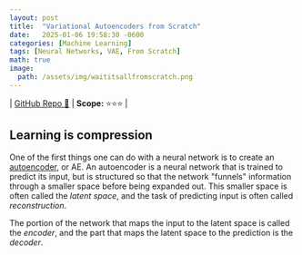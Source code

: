```yaml
---
layout: post
title:  "Variational Autoencoders from Scratch"
date:   2025-01-06 19:58:30 -0600
categories: [Machine Learning]
tags: [Neural Networks, VAE, From Scratch]
math: true
image:
  path: /assets/img/waititsallfromscratch.png
---
```


| [GitHub Repo 👾](https://github.com/JackHanke/nets) | **Scope:** ⭐⭐⭐ |

## Learning is compression

One of the first things one can do with a neural network is to create an [autoencoder](https://en.wikipedia.org/wiki/Autoencoder), or AE. An autoencoder is a neural network that is trained to predict its input, but is structured so that the network "funnels" information through a smaller space before being expanded out. This smaller space is often called the *latent space*, and the task of predicting input is often called *reconstruction*.

The portion of the network that maps the input to the latent space is called the *encoder*, and the part that maps the latent space to the prediction is the *decoder*. 

<div align=center>
    <script type="text/tikz">
    % setup
    \newcommand{\lablnode}[3]{\node[text=gray,shape=circle,draw=none,fill=none, inner sep=0pt,minimum size=2pt] (A) at ( #1 , #2 ) {#3};}
    % actual image
    \begin{tikzpicture}
        % Define the nodes (neurons)
        \node (I1) [color=gray, circle, draw, minimum size=0.6cm] {};
        \node (I2) [color=gray, circle, draw, below of=I1, minimum size=0.6cm] {};
        \node (I3) [color=gray, circle, draw, below of=I2, minimum size=0.6cm] {};
        \node (I4) [color=gray, circle, draw, below of=I3, minimum size=0.6cm] {};

        \node (H1) [color=gray, circle, draw, right of=I1, xshift=2cm, yshift=-1cm, minimum size=0.6cm] {};
        \node (H2) [color=gray, circle, draw, below of=H1, minimum size=0.6cm] {};

        \node (O1) [color=gray, circle, draw, right of=H1, xshift=2cm, yshift=1cm, minimum size=0.6cm] {};
        \node (O2) [color=gray, circle, draw, below of=O1, minimum size=0.6cm] {};
        \node (O3) [color=gray, circle, draw, below of=O2, minimum size=0.6cm] {};
        \node (O4) [color=gray, circle, draw, below of=O3, minimum size=0.6cm] {};

        % Connect the layers
        \foreach \i in {1,2,3,4} {
            \foreach \j in {1,2} {
                \draw[color=gray, ->] (I\i) -- (H\j);
            }
        }

        \foreach \i in {1,2} {
            \foreach \j in {1,2,3,4} {
                \draw[color=gray, ->] (H\i) -- (O\j);
            }
        }

        % weight label
        \( \lablnode{3}{-3.5}{Latent Space} \)
        \( \lablnode{1.5}{0.5}{Encoder} \)
        \( \lablnode{4.5}{0.5}{Decoder} \)
    \end{tikzpicture}
    </script>
</div>


If we denote $x$ as the input and $x'$ as the reconstruction, an autoencoder might use the sum of squared errors loss function to train on, like so.

$$\mathcal{L} = \frac{1}{2}\sum_{i}(x_i - x_i')^2$$

Writing and training an AE after my neural network was little more than writing a wrapper around the network class to add an `encode` and `decode` method. However, even though I was able to achieve a strong reconstruction of the data, slight perturbations to the latent space led to poor reconstructions. This is because as the vanilla AE loss solely prioritizes the task of reconstruction, the latent space is often unorganized. This means that points in the latent space that aren't derived directly from data often decode into a blurry mess. 

This is bad if one wants not just to compress the data, but generate plausible samples from the original data distribution. 

## Structure that representation!

It turns out there is a way to train a network that also prioritizes latent space organization! These networks are called [variational autoencoders](https://en.wikipedia.org/wiki/Variational_autoencoder), or VAEs for short. After I watched [this excellent YouTube](https://www.youtube.com/watch?v=qJeaCHQ1k2w&t=826s) video by Deepia, VAEs became the next network architecture I chose to implement from scratch. 

A VAE, like a vanilla AE, consist of an encoder neural net $E$ and decoder neural net $D$. However, the forward pass of the network predicts the *parameters* of a (multivariate) normal distribution, namely $\mu$ and $\log(\sigma)$. 

$$E(x) = (\mu, \log(\sigma))$$

We predict $\log(\sigma)$ instead of $\sigma$ so that the training process doesn't create $0$ deviation distributions. 

Then the input $z$ to the decoder net is a *sample* from this predicted distribution. The key idea for VAEs is not just that the encoder learns to map data to a distribution (and not a single point as AEs do), but *also* how to make this sampling process differentiable. Sampling from this distribution is done using the [reparapetrization trick](https://en.wikipedia.org/wiki/Reparameterization_trick), which for our case is just writing $z$ as follows

$$z = \mu + \epsilon \exp(\log \sigma),$$

where $\epsilon$ is a sample from the (multivariate) standard normal. 

As for the training of such a network, the loss function for VAEs has two components. We have the usual reconstruction loss, written $$\mathcal{L}_{rec}$$ , and the *regularization loss*, written $\mathcal{L}_{reg}$. The regularization loss is a mathematical expression for how far away the distribution created by the encoder, called $P$ differs from some given distribution, called $Q$. VAEs choose this $Q$ to be the (multivariate) standard normal distribution. This means that as we train the learning process also prioritizes moving our encoded data into the more "organized" normal distribution. 

More specifically, the regularization loss is the [Kullback-Leibler divergence](https://en.wikipedia.org/wiki/Kullback%E2%80%93Leibler_divergence) between the created normal distribution to the standard normal. KL divergence is usually complicated to compute, but the divergence between two Gaussians can be symbolically written. This gives the full loss function for VAEs as 

$$\mathcal{L} = \mathcal{L}_{rec} + \mathcal{L}_{reg} = \frac{1}{2}\sum_{i}(x_i - x_i')^2 - \frac{1}{2}\sum_{i}(1+2\log(\sigma_i)-\mu_i^2-\sigma_i^2).$$

Because I have yet to implement an automatic differentiation engine, and I couldn't find anything on the internet, I had to compute the gradients for a VAE by hand. I first rewrote the regularization portion of the loss to match the output of $E$, namely

$$\mathcal{L}_{reg} = \frac{1}{2}\exp(2\log\sigma) + \frac{1}{2}\mu^2 - \log\sigma - \frac{1}{2}.$$

Then we can compute the gradient $\frac{\partial \mathcal{L}}{\partial z}$ efficiently after a forward pass of the full network with the following equations.

$$\begin{eqnarray*}
\frac{\partial \mathcal{L}_{rec}}{\partial \log{\sigma}} & = & \frac{\partial \mathcal{L}_{rec}}{\partial z}\frac{\partial z}{\partial \log{\sigma}} = \frac{\partial \mathcal{L}_{rec}}{\partial z} \epsilon \exp(\log\sigma) \\
\frac{\partial \mathcal{L}_{rec}}{\partial \log{\sigma}} & = & \frac{\partial \mathcal{L}_{rec}}{\partial z}\frac{\partial z}{\partial \log{\sigma}} = \frac{\partial \mathcal{L}_{rec}}{\partial z} \epsilon \exp(\log\sigma) \\
\frac{\partial \mathcal{L}_{reg}}{\partial \mu} & = & \mu \\
\frac{\partial \mathcal{L}_{reg}}{\partial \log{\sigma}} & = & \exp(2\log \sigma) - \vec{1}
\end{eqnarray*}$$

I also had to come up with a clever way to write a VAE given how I chose to implement the neural network class from the previous project, where I had to write a second loss function that only referenced $\cal{L}_{reg}$ in the middle of the network. However, the learning turned out to be extremely slow, and bottomed out on an overall bad performance (predicting the average $x$ instead of returning a similar image to $x$). I determined that this was because I was only using my implementation of vanilla stochastic gradient descent. SGD was not performing well because the gradient was "doubly-stochastic", in the sense that randomness in the gradient vector was introduced both from the minibatching (as usual) and from the inserted noise $\epsilon$. The gradients were too noisy to learn much. 

## Wait, momentum is crucial? ...always has been   

To fix this I read through the famous [Adam Optimizer paper](https://arxiv.org/abs/1412.6980), which is a nearly ubiquitous optimizer in modern ML work. This is another Diedrik Kingma invention that has proved its staying power. 

After implementing this I saw a staggering improvement in learning (~10x decrease in the scale of the loss compared to using SGD), showing the clear power of momentum-based optimization. After training, I wanted to produce an animation comparing AEs and VAEs when extrapolating in the latent space. This animation shows the decoded transitions between a latent representation for a `2` and a `7`.

{:refdef: style="text-align: center;"}
![]({{ site.baseimg }}/assets/img/extrap-anim.gif)
{: refdef}

Notice that as the AE only prioritizes reconstruction, the image is much sharper than that of the VAE. However, the VAE's transition between the two is smoother, and more often looks like some type of digit in the transition. We can see the `2` go to a `9` and then to a `7` smoothly.

As VAEs served as the beginning of the generative AI boom, I set my sights next on diffusion models, the current state of the art for image generation. I explore these models in a future post!

Thanks for reading!

## Sources

- [An Introduction to Variational Autoencoders](https://arxiv.org/abs/1906.02691)
- [Adam: A Method for Stochastic Optimization](https://arxiv.org/abs/1412.6980)
